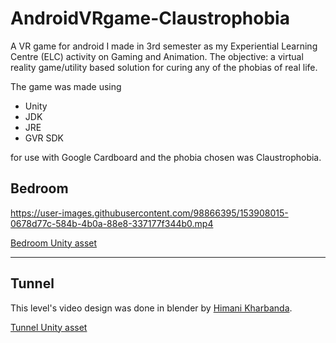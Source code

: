# AndroidVRgame-Claustrophobia

A VR game for android I made in 3rd semester as my Experiential Learning Centre (ELC) activity on Gaming and Animation. The objective: a virtual reality game/utility based solution for curing any of the phobias of real life.   

The game was made using 
- Unity
- JDK
- JRE
- GVR SDK  

for use with Google Cardboard and the phobia chosen was Claustrophobia.
## Bedroom

https://user-images.githubusercontent.com/98866395/153908015-0678d77c-584b-4b0a-88e8-337177f344b0.mp4

[Bedroom Unity asset](Bedroom.zip)

---

## Tunnel
This level's video design was done in blender by [Himani Kharbanda](https://github.com/kharbandahimani).

[Tunnel Unity asset](Tunnel.zip)

